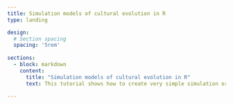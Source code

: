 ```yaml
---
title: Simulation models of cultural evolution in R
type: landing

design:
  # Section spacing
  spacing: '5rem'
  
sections:
  - block: markdown
    content:
      title: "Simulation models of cultural evolution in R"
      text: This tutorial shows how to create very simple simulation or agent-based models of cultural evolution in R. It uses the RStudio notebook or RMarkdown (.Rmd) format, allowing you to execute code as you read the explanatory text. Each model is contained in a separate RMarkdown file which you can open in RStudio. The tutorial is freely available <a href="https://github.com/amesoudi/cultural_evolution_ABM_tutorial">on github</a>. An online version which contains the compiled models with outputs can be found at <a href="https://bookdown.org/amesoudi/ABMtutorial_bookdown/">on this bookdown site</a>.

---
```

